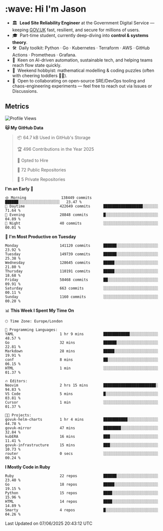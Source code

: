 <h1 align="left" id="jason-title">:wave: Hi I'm Jason</h1>

- 🏛️ &nbsp;**Lead Site Reliability Engineer** at the Government Digital Service — keeping [GOV.UK](https://www.gov.uk/) fast, resilient, and secure for millions of users.  
- 🎓 &nbsp;Part-time student, currently deep-diving into **control & systems theory**.  
- 🛠️ &nbsp;Daily toolkit: Python · Go · Kubernetes · Terraform · AWS · GitHub Actions · Prometheus · Grafana.  
- 🌱 &nbsp;Keen on AI-driven automation, sustainable tech, and helping teams reach flow state quickly.  
- 🧩 &nbsp;Weekend hobbyist: mathematical modelling & coding puzzles (often with cheering toddlers 👶👶). 
- 🤝 &nbsp;Open to collaborating on open-source SRE/DevOps tooling and chaos-engineering experiments — feel free to reach out via Issues or Discussions.


<h2>Metrics</h2>

<!--START_SECTION:waka-->
![Profile Views](http://img.shields.io/badge/Profile%20Views-0-blue)

**🐱 My GitHub Data** 

> 📦 64.7 kB Used in GitHub's Storage 
 > 
> 🏆 496 Contributions in the Year 2025
 > 
> 💼 Opted to Hire
 > 
> 📜 72 Public Repositories 
 > 
> 🔑 5 Private Repositories 
 > 
**I'm an Early 🐤** 

```text
🌞 Morning                138449 commits      ██████░░░░░░░░░░░░░░░░░░░   23.47 % 
🌆 Daytime                422649 commits      ██████████████████░░░░░░░   71.64 % 
🌃 Evening                28848 commits       █░░░░░░░░░░░░░░░░░░░░░░░░   04.89 % 
🌙 Night                  40 commits          ░░░░░░░░░░░░░░░░░░░░░░░░░   00.01 % 
```
📅 **I'm Most Productive on Tuesday** 

```text
Monday                   141120 commits      ██████░░░░░░░░░░░░░░░░░░░   23.92 % 
Tuesday                  149739 commits      ██████░░░░░░░░░░░░░░░░░░░   25.38 % 
Wednesday                128645 commits      █████░░░░░░░░░░░░░░░░░░░░   21.80 % 
Thursday                 110191 commits      █████░░░░░░░░░░░░░░░░░░░░   18.68 % 
Friday                   58468 commits       ██░░░░░░░░░░░░░░░░░░░░░░░   09.91 % 
Saturday                 663 commits         ░░░░░░░░░░░░░░░░░░░░░░░░░   00.11 % 
Sunday                   1160 commits        ░░░░░░░░░░░░░░░░░░░░░░░░░   00.20 % 
```


📊 **This Week I Spent My Time On** 

```text
🕑︎ Time Zone: Europe/London

💬 Programming Languages: 
YAML                     1 hr 9 mins         ████████████░░░░░░░░░░░░░   48.57 % 
Go                       32 mins             ██████░░░░░░░░░░░░░░░░░░░   22.81 % 
Markdown                 28 mins             █████░░░░░░░░░░░░░░░░░░░░   19.91 % 
conf                     8 mins              ██░░░░░░░░░░░░░░░░░░░░░░░   06.15 % 
HTML                     1 min               ░░░░░░░░░░░░░░░░░░░░░░░░░   01.37 % 

🔥 Editors: 
Neovim                   2 hrs 15 mins       ████████████████████████░   94.83 % 
VS Code                  5 mins              █░░░░░░░░░░░░░░░░░░░░░░░░   03.81 % 
Cursor                   1 min               ░░░░░░░░░░░░░░░░░░░░░░░░░   01.37 % 

🐱‍💻 Projects: 
govuk-helm-charts        1 hr 4 mins         ███████████░░░░░░░░░░░░░░   44.78 % 
govuk-mirror             47 mins             ████████░░░░░░░░░░░░░░░░░   32.84 % 
kubERA                   16 mins             ███░░░░░░░░░░░░░░░░░░░░░░   11.41 % 
govuk-infrastructure     15 mins             ███░░░░░░░░░░░░░░░░░░░░░░   10.73 % 
router                   0 secs              ░░░░░░░░░░░░░░░░░░░░░░░░░   00.24 % 
```

**I Mostly Code in Ruby** 

```text
Ruby                     22 repos            ██████░░░░░░░░░░░░░░░░░░░   23.40 % 
Go                       18 repos            █████░░░░░░░░░░░░░░░░░░░░   19.15 % 
Python                   15 repos            ████░░░░░░░░░░░░░░░░░░░░░   15.96 % 
HTML                     14 repos            ████░░░░░░░░░░░░░░░░░░░░░   14.89 % 
Smarty                   4 repos             █░░░░░░░░░░░░░░░░░░░░░░░░   04.26 % 
```




 Last Updated on 07/06/2025 20:43:12 UTC
<!--END_SECTION:waka-->

<!-- links -->

[issues page]: https://github.com/jasonBirchall/jasonBirchall/issues "jasonBirchall/issues"
